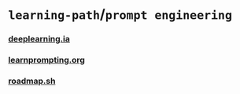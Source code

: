 # `learning-path`/`prompt engineering`

### [deeplearning.ia](https://www.deeplearning.ai/short-courses/chatgpt-prompt-engineering-for-developers/)

### [learnprompting.org](https://learnprompting.org/docs/intro)

### [roadmap.sh](https://roadmap.sh/prompt-engineering)
